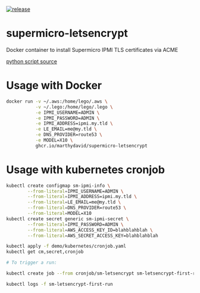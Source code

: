 [![release](https://github.com/marthydavid/supermicro-letsencrypt/actions/workflows/release.yml/badge.svg?branch=main)](https://github.com/marthydavid/supermicro-letsencrypt/actions/workflows/release.yml)

# supermicro-letsencrypt

Docker container to install Supermicro IPMI TLS certificates via ACME


[python script source](https://gist.githubusercontent.com/mattisz/d112ebfe1869c56ce111ecbd2cbbd04d/raw/569b20ddc8bcc2c04a875de2e9e918570a0cf93a/ipmi-updater.py)


# Usage with Docker

```bash
docker run -v ~/.aws:/home/lego/.aws \
           -v ~/.lego:/home/lego/.lego \
           -e IPMI_USERNAME=ADMIN \
           -e IPMI_PASSWORD=ADMIN \
           -e IPMI_ADDRESS=ipmi.my.tld \
           -e LE_EMAIL=me@my.tld \
           -e DNS_PROVIDER=route53 \
           -e MODEL=X10 \
           ghcr.io/marthydavid/supermicro-letsencrypt
```


# Usage with kubernetes cronjob

```bash
kubectl create configmap sm-ipmi-info \
        --from-literal=IPMI_USERNAME=ADMIN \
        --from-literal=IPMI_ADDRESS=ipmi.my.tld \
        --from-literal=LE_EMAIL=me@my.tld \
        --from-literal=DNS_PROVIDER=route53 \
        --from-literal=MODEL=X10
kubectl create secret generic sm-ipmi-secret \
        --from-literal=IPMI_PASSWORD=ADMIN \
        --from-literal=AWS_ACCESS_KEY_ID=blahblahblah \
        --from-literal=AWS_SECRET_ACCESS_KEY=blahblahblah

kubectl apply -f demo/kubernetes/cronjob.yaml
kubectl get cm,secret,cronjob

# To trigger a run:

kubectl create job --from cronjob/sm-letsencrypt sm-letsencrypt-first-run

kubectl logs -f sm-letsencrypt-first-run
```